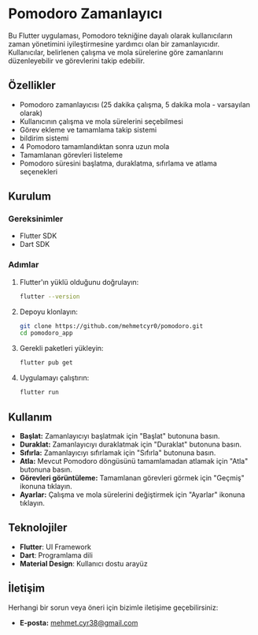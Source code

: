 # Pomodoro Zamanlayıcı

Bu Flutter uygulaması, Pomodoro tekniğine dayalı olarak kullanıcıların zaman yönetimini iyileştirmesine yardımcı olan bir zamanlayıcıdır. Kullanıcılar, belirlenen çalışma ve mola sürelerine göre zamanlarını düzenleyebilir ve görevlerini takip edebilir.

## Özellikler
- Pomodoro zamanlayıcısı (25 dakika çalışma, 5 dakika mola - varsayılan olarak)
- Kullanıcının çalışma ve mola sürelerini seçebilmesi
- Görev ekleme ve tamamlama takip sistemi
- bildirim sistemi 
- 4 Pomodoro tamamlandıktan sonra uzun mola
- Tamamlanan görevleri listeleme
- Pomodoro süresini başlatma, duraklatma, sıfırlama ve atlama seçenekleri

## Kurulum
### Gereksinimler
- Flutter SDK
- Dart SDK

### Adımlar
1. Flutter'ın yüklü olduğunu doğrulayın:  
   ```sh
   flutter --version
   ```
2. Depoyu klonlayın:  
   ```sh
   git clone https://github.com/mehmetcyr0/pomodoro.git
   cd pomodoro_app
   ```
3. Gerekli paketleri yükleyin:  
   ```sh
   flutter pub get
   ```
4. Uygulamayı çalıştırın:  
   ```sh
   flutter run
   ```

## Kullanım
- **Başlat:** Zamanlayıcıyı başlatmak için "Başlat" butonuna basın.
- **Duraklat:** Zamanlayıcıyı duraklatmak için "Duraklat" butonuna basın.
- **Sıfırla:** Zamanlayıcıyı sıfırlamak için "Sıfırla" butonuna basın.
- **Atla:** Mevcut Pomodoro döngüsünü tamamlamadan atlamak için "Atla" butonuna basın.
- **Görevleri görüntüleme:** Tamamlanan görevleri görmek için "Geçmiş" ikonuna tıklayın.
- **Ayarlar:** Çalışma ve mola sürelerini değiştirmek için "Ayarlar" ikonuna tıklayın.


## Teknolojiler
- **Flutter**: UI Framework
- **Dart**: Programlama dili
- **Material Design**: Kullanıcı dostu arayüz


## İletişim
Herhangi bir sorun veya öneri için bizimle iletişime geçebilirsiniz:
- **E-posta:** mehmet.cyr38@gmail.com
